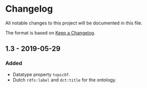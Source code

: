 # Changelog

All notable changes to this project will be documented in this file.

The format is based on [Keep a Changelog](http://keepachangelog.com/en/1.0.0/).

## 1.3 - 2019-05-29

### Added
- Datatype property `topicOf`.
- Dutch `rdfs:label` and `dct:title` for the ontology.
